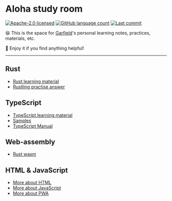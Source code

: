 # Aloha study room

[![Apache-2.0 licensed](https://img.shields.io/github/license/GarfieldZHU/Aloha-study-room)](./LICENSE)
[![GitHub language count](https://img.shields.io/github/languages/count/GarfieldZHU/Aloha-study-room)](.)
[![Last commit](https://img.shields.io/github/last-commit/GarfieldZHU/Aloha-study-room)](.)

😆 This is the space for [Garfield](https://github.com/GarfieldZHU)'s personal learning notes, practices, materials, etc. 

🥳 Enjoy it if you find anything helpful!   

---

## Rust 
* [Rust learning material](./Rust)
* [Rustling practise answer](https://github.com/GarfieldZHU/Aloha-study-room/tree/master/Rust/rustling-answers)

## TypeScript
* [TypeScript learning material](./TypeScript)
* [Samples](./TypeScript/TypeScriptSamples)
* [TypeScript Manual](https://github.com/zhongsp/TypeScript)

## Web-assembly
* [Rust wasm](https://github.com/GarfieldZHU/Aloha-study-room/tree/master/wasm/rust-wasm)

## HTML & JavaScript
* [More about HTML](./Browser/HTML)
* [More about JavaScript](./Browser/JavaScript)
* [More about PWA](./Browser/PWA)

